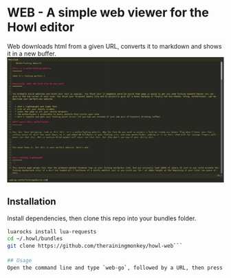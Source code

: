 # WEB - A simple web viewer for the Howl editor

Web downloads html from a given URL, converts it to markdown and shows it in a new buffer.
![screenshot](screenshot.png?raw=true)

## Installation
Install dependencies, then clone this repo into your bundles folder.

```bash
luarocks install lua-requests
cd ~/.howl/bundles
git clone https://github.com/therainingmonkey/howl-web```

## Usage
Open the command line and type `web-go`, followed by a URL, then press enter.
